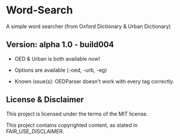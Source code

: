 # Word-Search
A simple word searcher (from Oxford Dictionary &amp; Urban Dictionary)

## Version: alpha 1.0 - build004
- OED & Urban is both available now!
- Options are available (-oed, -urb, -eg)

- Known issue(s): OEDParser doesn't work with every tag correctly.

## License & Disclaimer
This project is licensed under the terms of the MIT license.

This project contains copyrighted content, as stated in FAIR_USE_DISCLAIMER.
